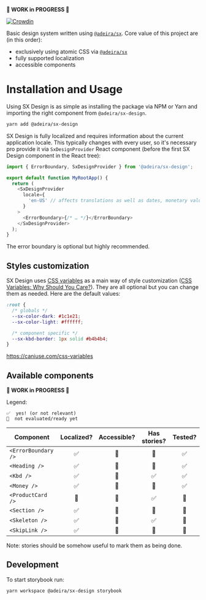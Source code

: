 **🚧 WORK in PROGRESS 🚧**

[![Crowdin](https://badges.crowdin.net/sx-design/localized.svg)](https://crowdin.com/project/sx-design)

Basic design system written using [`@adeira/sx`](https://github.com/adeira/sx). Core value of this project are (in this order):

- exclusively using atomic CSS via [`@adeira/sx`](https://github.com/adeira/sx)
- fully supported localization
- accessible components

# Installation and Usage

Using SX Design is as simple as installing the package via NPM or Yarn and importing the right component from `@adeira/sx-design`.

```bash
yarn add @adeira/sx-design
```

SX Design is fully localized and requires information about the current application locale. This typically changes with every user, so it's necessary pro provide it via `SxDesignProvider` React component (before the first SX Design component in the React tree):

```js
import { ErrorBoundary, SxDesignProvider } from '@adeira/sx-design';

export default function MyRootApp() {
  return (
    <SxDesignProvider
      locale={
        'en-US' // affects translations as well as dates, monetary values and similar
      }
    >
      <ErrorBoundary>{/* … */}</ErrorBoundary>
    </SxDesignProvider>
  );
}
```

The error boundary is optional but highly recommended.

## Styles customization

SX Design uses [CSS variables](https://developer.mozilla.org/en-US/docs/Web/CSS/Using_CSS_custom_properties) as a main way of style customization ([CSS Variables: Why Should You Care?](https://developers.google.com/web/updates/2016/02/css-variables-why-should-you-care)). They are all optional but you can change them as needed. Here are the default values:

```css
:root {
  /* globals */
  --sx-color-dark: #1c1e21;
  --sx-color-light: #ffffff;

  /* component specific */
  --sx-kbd-border: 1px solid #b4b4b4;
}
```

https://caniuse.com/css-variables

## Available components

**🚧 WORK in PROGRESS 🚧**

Legend:

```text
✅  yes! (or not relevant)
🧐  not evaluated/ready yet
```

| Component           | Localized? | Accessible? | Has stories? | Tested? |
| ------------------- | :--------: | :---------: | :----------: | :-----: |
| `<ErrorBoundary />` |     ✅     |     🧐      |      🧐      |   ✅    |
| `<Heading />`       |     ✅     |     🧐      |      🧐      |   ✅    |
| `<Kbd />`           |     ✅     |     🧐      |      ✅      |   ✅    |
| `<Money />`         |     ✅     |     🧐      |      🧐      |   ✅    |
| `<ProductCard />`   |     🧐     |     🧐      |      ✅      |   🧐    |
| `<Section />`       |     ✅     |     🧐      |      🧐      |   🧐    |
| `<Skeleton />`      |     ✅     |     🧐      |      ✅      |   🧐    |
| `<SkipLink />`      |     ✅     |     🧐      |      🧐      |   🧐    |

Note: stories should be somehow useful to mark them as being done.

## Development

To start storybook run:

```bash
yarn workspace @adeira/sx-design storybook
```
